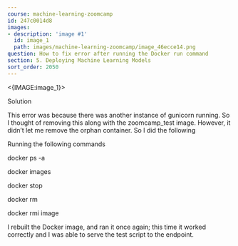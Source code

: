 ```yaml
---
course: machine-learning-zoomcamp
id: 247c0014d8
images:
- description: 'image #1'
  id: image_1
  path: images/machine-learning-zoomcamp/image_46ecce14.png
question: How to fix error after running the Docker run command
section: 5. Deploying Machine Learning Models
sort_order: 2050
---
```


<{IMAGE:image_1}>

Solution

This error was because there was another instance of gunicorn running. So I thought of removing this along with the zoomcamp_test image. However, it didn’t let me remove the orphan container. So I did the following

Running the following commands

docker ps -a <to list all docker containers>

docker images <to list images>

docker stop <container ID>

docker rm <container ID>

docker rmi image

I rebuilt the Docker image, and ran it once again; this time it worked correctly and I was able to serve the test script to the endpoint.

